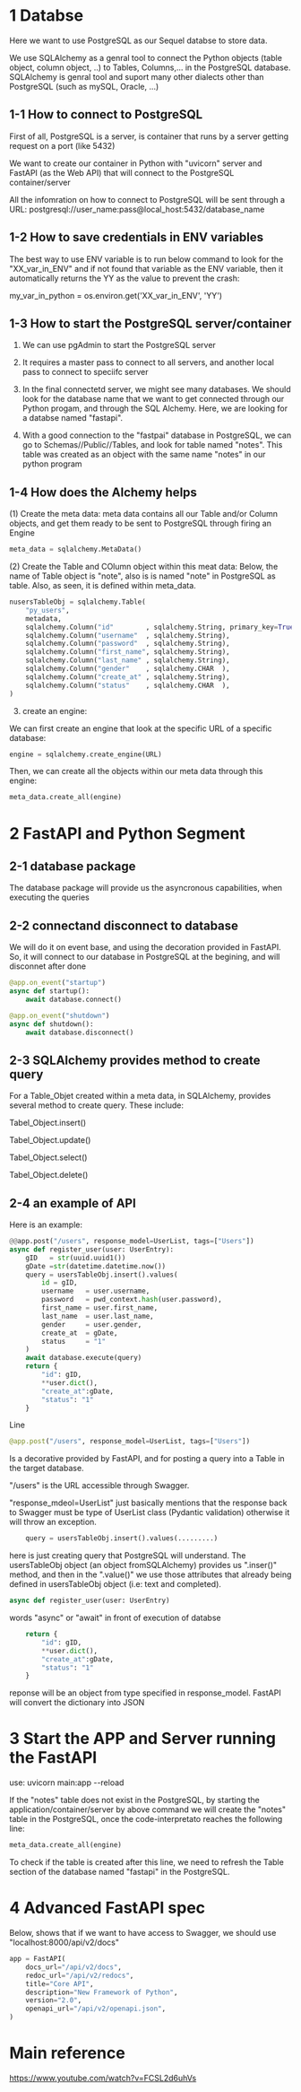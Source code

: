 
# 1 Databse
Here we want to use PostgreSQL as our Sequel databse to store data.

We use SQLAlchemy as a genral tool to connect the Python objects (table object, column object, ..) to Tables, Columns,... in the PostgreSQL database.
SQLAlchemy is genral tool and suport many other dialects other than PostgreSQL (such as mySQL, Oracle, ...)

## 1-1 How to connect to PostgreSQL
First of all, PostgreSQL is a server, is container that runs by a server getting request on a port (like 5432)

We want to create our container in Python with "uvicorn" server and FastAPI (as the Web API) that will connect
to the PostgreSQL container/server

All the infomration on how to connect to PostgreSQL will be sent through a URL:
postgresql://user_name:pass@local_host:5432/database_name

## 1-2 How to save credentials in ENV variables
The best way to use ENV variable is to run below command to look for the "XX_var_in_ENV" and if not found that variable as the ENV variable, then it automatically returns the 
YY as the value to prevent the crash:

my_var_in_python = os.environ.get('XX_var_in_ENV', 'YY')

## 1-3 How to start the PostgreSQL server/container
1) We can use pgAdmin to start the PostgreSQL server

2) It requires a master pass to connect to all servers, and another local pass to connect to speciifc server

3) In the final connectetd server, we might see many databases. We should look for the database name that we want to get connected through our Python progam, and through the SQL Alchemy. Here, we are looking for a databse named "fastapi".

4) With a good connection to the "fastpai" database in PostgreSQL, we can go to Schemas//Public//Tables, and look for table named "notes". This table was created as an object with the same name "notes" in our python program


## 1-4 How does the Alchemy helps
(1) Create the meta data: meta data contains all our Table and/or Column objects, and get them ready to be sent to PostgreSQL through firing an Engine

```python
meta_data = sqlalchemy.MetaData()
```

(2) Create the Table and COlumn object within this meat data:
Below, the name of Table object is "note", also is is named "note" in PostgreSQL as table.
Also, as seen, it is defined  within meta_data.

```python
nusersTableObj = sqlalchemy.Table(
    "py_users",
    metadata,
    sqlalchemy.Column("id"        , sqlalchemy.String, primary_key=True),
    sqlalchemy.Column("username"  , sqlalchemy.String),
    sqlalchemy.Column("password"  , sqlalchemy.String),
    sqlalchemy.Column("first_name", sqlalchemy.String),
    sqlalchemy.Column("last_name" , sqlalchemy.String),
    sqlalchemy.Column("gender"    , sqlalchemy.CHAR  ),
    sqlalchemy.Column("create_at" , sqlalchemy.String),
    sqlalchemy.Column("status"    , sqlalchemy.CHAR  ),
)
```
3) create an engine:

We can first create an engine that look at the specific URL of a specific database:

```python
engine = sqlalchemy.create_engine(URL)
```

Then, we can create all the objects within our meta data through this engine:
```python
meta_data.create_all(engine)
```

# 2 FastAPI and Python Segment

## 2-1 database package
The database package will provide us the asyncronous capabilities, when executing the queries


## 2-2 connectand disconnect to database
We will do it on event base, and using the decoration provided in FastAPI. So, it will connect to our database in PostgreSQL at the begining, and will disconnet after done

```python
@app.on_event("startup")
async def startup():
    await database.connect()

@app.on_event("shutdown")
async def shutdown():
    await database.disconnect()

```

## 2-3 SQLAlchemy provides method to create query
For a Table_Objet created within a meta data, in SQLAlchemy, provides several method to create 
query. These include: 

Tabel_Object.insert()

Tabel_Object.update()

Tabel_Object.select()

Tabel_Object.delete()

## 2-4 an example of API
Here is an example:

```python
@@app.post("/users", response_model=UserList, tags=["Users"])
async def register_user(user: UserEntry):
    gID   = str(uuid.uuid1())
    gDate =str(datetime.datetime.now())
    query = usersTableObj.insert().values(
        id = gID,
        username   = user.username,
        password   = pwd_context.hash(user.password),
        first_name = user.first_name,
        last_name  = user.last_name,
        gender     = user.gender,
        create_at  = gDate,
        status     = "1"
    )
    await database.execute(query)
    return {
        "id": gID,
        **user.dict(),
        "create_at":gDate,
        "status": "1"
    }
```

Line
```python
@app.post("/users", response_model=UserList, tags=["Users"])
```
Is a decorative provided by FastAPI, and for posting a query into a Table in the target database.

"/users" is the URL accessible through Swagger.

"response_mdeol=UserList" just basically mentions that the response back to Swagger must be type of UserList class (Pydantic validation) otherwise it will throw an exception.

```python
    query = usersTableObj.insert().values(.........)
```
here is just creating  query that PostgreSQL will understand. The usersTableObj object (an object fromSQLAlchemy)
provides us ".inser()" method, and then in the ".value()" we use those attributes that already being defined in
usersTableObj object (i.e: text and completed).

```python
async def register_user(user: UserEntry)
```
words "async" or "await" in front of execution of databse

```python
    return {
        "id": gID,
        **user.dict(),
        "create_at":gDate,
        "status": "1"
    }
```
reponse will be an object from type specified in response_model. FastAPI will convert the dictionary into JSON


# 3 Start the APP and Server running the FastAPI
use:
uvicorn main:app --reload


If the "notes" table does not exist in the PostgreSQL, by starting the application/container/server by above command
we will create the "notes" table in the PostgreSQL, once the code-interpretato reaches the following line:
```python
meta_data.create_all(engine)
```
To check if the table is created after this line, we need to refresh the Table section of the database named "fastapi" in the PostgreSQL.

# 4 Advanced FastAPI spec
Below, shows that if we want to have access to Swagger, we should use "localhost:8000/api/v2/docs"
```python
app = FastAPI(
    docs_url="/api/v2/docs",
    redoc_url="/api/v2/redocs",
    title="Core API",
    description="New Framework of Python",
    version="2.0",
    openapi_url="/api/v2/openapi.json",
)
```

# Main reference
https://www.youtube.com/watch?v=FCSL2d6uhVs